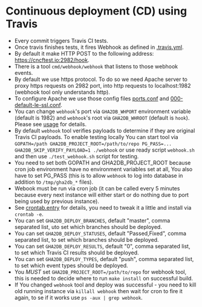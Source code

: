 # Continuous deployment (CD) using Travis

- Every commit triggers Travis CI tests.
- Once travis finishes tests, it fires Webhook as defined in [.travis.yml](https://github.com/cncf/gha2db/blob/master/.travis.yml).
- By default it make HTTP POST to the following address: https://cncftest.io:2982/hook.
- There is a tool `cmd/webhook/webhook` that listens to those webhook events.
- By default we use https protocol. To do so we need Apache server to proxy https requests on 2982 port, into http requests to localhost:1982 (webhook tool only understands http).
- To configure Apache we use those config files [ports.conf](https://github.com/cncf/gha2db/blob/master/apache/ports.conf) and [000-default-le-ssl.conf](https://github.com/cncf/gha2db/blob/master/apache/sites-available/000-default-le-ssl.conf).
- You can change `webhook`'s port via `GHA2DB_WHPORT` environment variable (default is 1982) and `webhook`'s root via `GHA2DB_WHROOT` (default is `hook`). Please see [usage](https://github.com/cncf/gha2db/blob/master/USAGE.md) for details.
- By default `webhook` tool verifies payloads to determine if they are original Travis CI payloads. To enable testing locally You can start tool via `GOPATH=/path GHA2DB_PROJECT_ROOT=/path/to/repo PG_PASS=... GHA2DB_SKIP_VERIFY_PAYLOAD=1 ./webhook` or use ready script `webhook.sh` and then use `./test_webhook.sh` script for testing.
- You need to set both GOPATH and GHA2DB_PROJECT_ROOT because cron job environment have no environment variables set at all, You also have to set PG_PASS (this is to allow `webhook` to log into database in addition to `/tmp/gha2db_*` files).
- Webook must be run via cron job (it can be called every 5 minutes because every next instance will either start or do nothing due to port being used by previous instance).
- See [crontab.entry](https://github.com/cncf/gha2db/blob/master/crontab.entry) for details, you need to tweak it a little and install via `crontab -e`.
- You can set `GHA2DB_DEPLOY_BRANCHES`, default "master", comma separated list, uto set which branches should be deployed.
- You can set `GHA2DB_DEPLOY_STATUSES`, default "Passed,Fixed", comma separated list, to set which branches should be deployed.
- You can set `GHA2DB_DEPLOY_RESULTS`, default "0", comma separated list, to set which Travis CI results should be deployed.
- You can set `GHA2DB_DEPLOY_TYPES`, default "push", comma separated list, to set which event types should be deployed.
- You *MUST* set `GHA2DB_PROJECT_ROOT=/path/to/repo` for webhook tool, this is needed to decide where to run `make install` on successful build.
- If You changed `webhook` tool and deploy was successful - you need to kill old running instance via `killall webhook` then wait for cron to fire it again, to se if it works use `ps -aux | grep webhook`.
